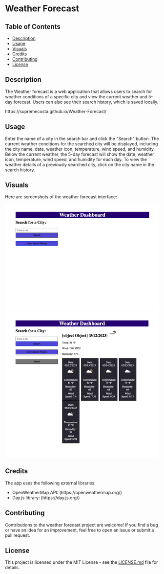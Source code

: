 <h1>Weather Forecast</h1>

  <h2>Table of Contents</h2>
  <ul>
    <li><a href="#description">Description</a></li>
    <li><a href="#usage">Usage</a></li>
    <li><a href="#visuals">Visuals</a></li>
    <li><a href="#credits">Credits</a></li>
    <li><a href="#contributing">Contributing</a></li>
    <li><a href="#license">License</a></li>
  </ul>

  <h2 id="description">Description</h2>
  <p>The Weather forecast is a web application that allows users to search for weather conditions of a specific city and view the current weather and 5-day forecast. Users can also see their search history, which is saved locally.</p>
  <p>https://supremecosta.github.io/Weather-Forecast/</p>

  <h2 id="usage">Usage</h2>
  <p>Enter the name of a city in the search bar and click the "Search" button. The current weather conditions for the searched city will be displayed, including the city name, date, weather icon, temperature, wind speed, and humidity. Below the current weather, the 5-day forecast will show the date, weather icon, temperature, wind speed, and humidity for each day. To view the weather details of a previously searched city, click on the city name in the search history.</p>

  <h2 id="visuals">Visuals</h2>
  <p>Here are screenshots of the weather forecast interface:</p>
  <img src="./assets/images/Weather Forecast 1.png" alt="Weather Forecast Screenshot">
  <img src="./assets/images/Weather Forecast 2.png" alt="Weather Forecast Screenshot">

  <h2 id="credits">Credits</h2>
  <p>The app uses the following external libraries:</p>
    <ul>
        <li>
            OpenWeatherMap API: (https://openweathermap.org/)
        </li>
        <li>
            Day.js library: (https://day.js.org/)
        </li>
    </ul>
  
  <h2 id="contributing">Contributing</h2>
  <p>Contributions to the weather forecast project are welcome! If you find a bug or have an idea for an improvement, feel free to open an issue or submit a pull request.</p>

  <h2 id="license">License</h2>
  <p>This project is licensed under the MIT License - see the <a href="LICENSE.md">LICENSE.md</a> file for details.</p>